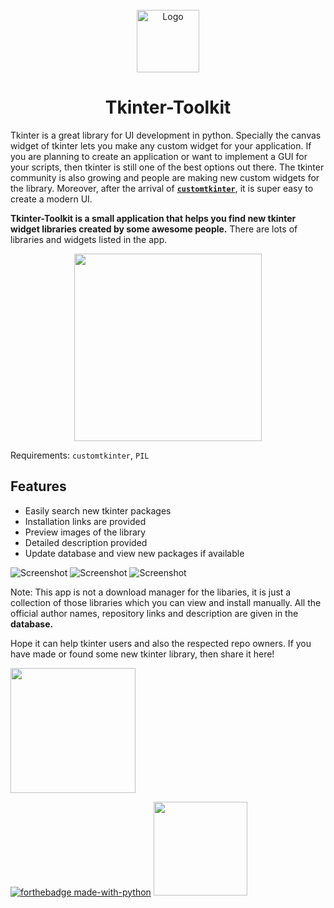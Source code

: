 <!-- PROJECT LOGO -->
<br />
<div align="center">
  <img src="https://github.com/Akascape/tkinter-toolkit/assets/89206401/9dcada5c-72a0-44ca-b855-5d29bd7ae5d5" alt="Logo" width="100" height="100">
  <h1 align="center">Tkinter-Toolkit</h1>
</div>

Tkinter is a great library for UI development in python. Specially the canvas widget of tkinter lets you make any custom widget for your application. If you are planning to create an application or want to implement a GUI for your scripts, then tkinter is still one of the best options out there. The tkinter community is also growing and people are making new custom widgets for the library.
Moreover, after the arrival of [**`customtkinter`**](https://github.com/TomSchimansky/CustomTkinter), it is super easy to create a modern UI.

**Tkinter-Toolkit is a small application that helps you find new tkinter widget libraries created by some awesome people.** There are lots of libraries and widgets listed in the app. 

<div align="center">
  
[<img src="https://img.shields.io/badge/DOWNLOAD-Tk_Toolkit-informational?&color=cyan&logo=Python&logoColor=yellow&style=for-the-badge"  width="300">](https://github.com/Akascape/tkinter-toolkit/archive/refs/heads/main.zip)
  
</div>

Requirements: `customtkinter`, `PIL`

## Features
- Easily search new tkinter packages
- Installation links are provided
- Preview images of the library
- Detailed description provided
- Update database and view new packages if available

![Screenshot](https://github.com/Akascape/tkinter-toolkit/assets/89206401/f26005ef-fea7-4633-b734-bffb885d2b8f)
![Screenshot](https://github.com/Akascape/tkinter-toolkit/assets/89206401/69a90dfd-e6ce-4305-8c07-3fa449418ace)
![Screenshot](https://github.com/Akascape/tkinter-toolkit/assets/89206401/0d79f72a-8f61-4b6c-a170-b3f5a5b92305)

Note: This app is not a download manager for the libaries, it is just a collection of those libraries which you can view and install manually. All the official author names, repository links and description are given in the **database.**

Hope it can help tkinter users and also the respected repo owners. If you have made or found some new tkinter library, then share it here!

[<img src="https://img.shields.io/badge/ADD-NEW_LIBRARY-informational?&color=black&style=for-the-badge" width="200">](https://github.com/Akascape/tkinter-toolkit/discussions/categories/add-this)

[![forthebadge made-with-python](http://ForTheBadge.com/images/badges/made-with-python.svg)](https://www.python.org/)
[<img src="https://img.shields.io/badge/LICENSE-MIT-informational?&color=red&style=for-the-badge" width="150">](https://github.com/Akascape/tkinter-toolkit/blob/main/LICENSE)
